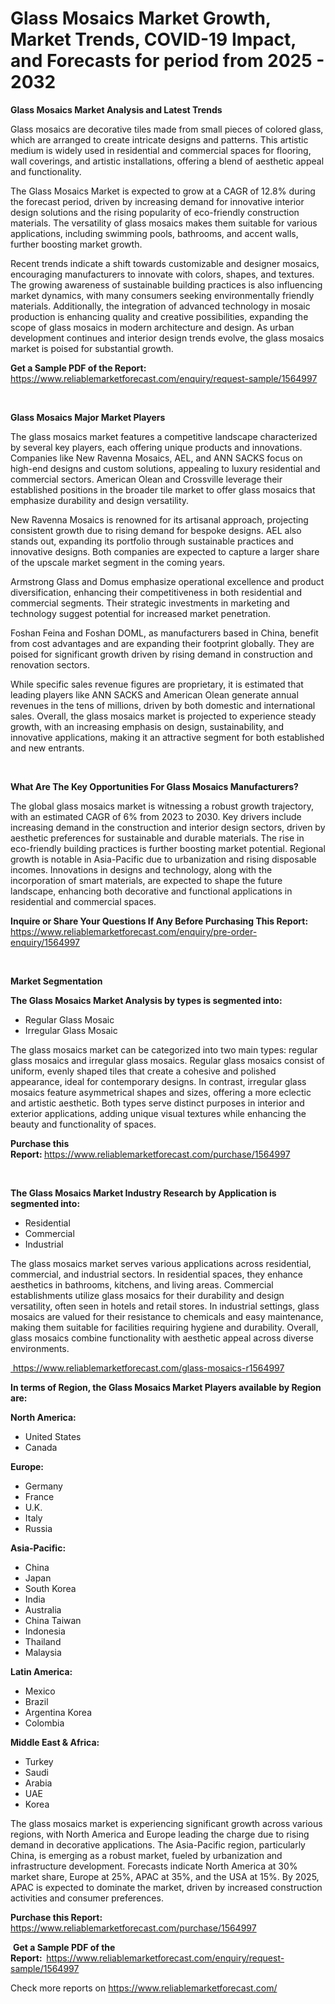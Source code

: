 <p><h1>Glass Mosaics Market Growth, Market Trends, COVID-19 Impact, and Forecasts for period from 2025 - 2032</h1></p><p><strong>Glass Mosaics Market Analysis and Latest Trends</strong></p>
<p><p>Glass mosaics are decorative tiles made from small pieces of colored glass, which are arranged to create intricate designs and patterns. This artistic medium is widely used in residential and commercial spaces for flooring, wall coverings, and artistic installations, offering a blend of aesthetic appeal and functionality.</p><p>The Glass Mosaics Market is expected to grow at a CAGR of 12.8% during the forecast period, driven by increasing demand for innovative interior design solutions and the rising popularity of eco-friendly construction materials. The versatility of glass mosaics makes them suitable for various applications, including swimming pools, bathrooms, and accent walls, further boosting market growth. </p><p>Recent trends indicate a shift towards customizable and designer mosaics, encouraging manufacturers to innovate with colors, shapes, and textures. The growing awareness of sustainable building practices is also influencing market dynamics, with many consumers seeking environmentally friendly materials. Additionally, the integration of advanced technology in mosaic production is enhancing quality and creative possibilities, expanding the scope of glass mosaics in modern architecture and design. As urban development continues and interior design trends evolve, the glass mosaics market is poised for substantial growth.</p></p>
<p><strong>Get a Sample PDF of the Report:&nbsp;</strong> <a href="https://www.reliablemarketforecast.com/enquiry/request-sample/1564997?utm_campaign=2274&utm_medium=2&utm_source=Github&utm_content=ia&utm_term=08022025&utm_id=glass-mosaics">https://www.reliablemarketforecast.com/enquiry/request-sample/1564997</a></p>
<p>&nbsp;</p>
<p><strong>Glass Mosaics Major Market Players</strong></p>
<p><p>The glass mosaics market features a competitive landscape characterized by several key players, each offering unique products and innovations. Companies like New Ravenna Mosaics, AEL, and ANN SACKS focus on high-end designs and custom solutions, appealing to luxury residential and commercial sectors. American Olean and Crossville leverage their established positions in the broader tile market to offer glass mosaics that emphasize durability and design versatility.</p><p>New Ravenna Mosaics is renowned for its artisanal approach, projecting consistent growth due to rising demand for bespoke designs. AEL also stands out, expanding its portfolio through sustainable practices and innovative designs. Both companies are expected to capture a larger share of the upscale market segment in the coming years.</p><p>Armstrong Glass and Domus emphasize operational excellence and product diversification, enhancing their competitiveness in both residential and commercial segments. Their strategic investments in marketing and technology suggest potential for increased market penetration.</p><p>Foshan Feina and Foshan DOML, as manufacturers based in China, benefit from cost advantages and are expanding their footprint globally. They are poised for significant growth driven by rising demand in construction and renovation sectors.</p><p>While specific sales revenue figures are proprietary, it is estimated that leading players like ANN SACKS and American Olean generate annual revenues in the tens of millions, driven by both domestic and international sales. Overall, the glass mosaics market is projected to experience steady growth, with an increasing emphasis on design, sustainability, and innovative applications, making it an attractive segment for both established and new entrants.</p></p>
<p>&nbsp;</p>
<p><strong>What Are The Key Opportunities For Glass Mosaics Manufacturers?</strong></p>
<p><p>The global glass mosaics market is witnessing a robust growth trajectory, with an estimated CAGR of 6% from 2023 to 2030. Key drivers include increasing demand in the construction and interior design sectors, driven by aesthetic preferences for sustainable and durable materials. The rise in eco-friendly building practices is further boosting market potential. Regional growth is notable in Asia-Pacific due to urbanization and rising disposable incomes. Innovations in designs and technology, along with the incorporation of smart materials, are expected to shape the future landscape, enhancing both decorative and functional applications in residential and commercial spaces.</p></p>
<p><strong>Inquire or Share Your Questions If Any Before Purchasing This Report:</strong> <a href="https://www.reliablemarketforecast.com/enquiry/pre-order-enquiry/1564997?utm_campaign=2274&utm_medium=2&utm_source=Github&utm_content=ia&utm_term=08022025&utm_id=glass-mosaics">https://www.reliablemarketforecast.com/enquiry/pre-order-enquiry/1564997</a></p>
<p>&nbsp;</p>
<p><strong>Market Segmentation</strong></p>
<p><strong>The Glass Mosaics Market Analysis by types is segmented into:</strong></p>
<p><ul><li>Regular Glass Mosaic</li><li>Irregular Glass Mosaic</li></ul></p>
<p><p>The glass mosaics market can be categorized into two main types: regular glass mosaics and irregular glass mosaics. Regular glass mosaics consist of uniform, evenly shaped tiles that create a cohesive and polished appearance, ideal for contemporary designs. In contrast, irregular glass mosaics feature asymmetrical shapes and sizes, offering a more eclectic and artistic aesthetic. Both types serve distinct purposes in interior and exterior applications, adding unique visual textures while enhancing the beauty and functionality of spaces.</p></p>
<p><strong>Purchase this Report:&nbsp;</strong><a href="https://www.reliablemarketforecast.com/purchase/1564997?utm_campaign=2274&utm_medium=2&utm_source=Github&utm_content=ia&utm_term=08022025&utm_id=glass-mosaics">https://www.reliablemarketforecast.com/purchase/1564997</a></p>
<p>&nbsp;</p>
<p><strong>The Glass Mosaics Market Industry Research by Application is segmented into:</strong></p>
<p><ul><li>Residential</li><li>Commercial</li><li>Industrial</li></ul></p>
<p><p>The glass mosaics market serves various applications across residential, commercial, and industrial sectors. In residential spaces, they enhance aesthetics in bathrooms, kitchens, and living areas. Commercial establishments utilize glass mosaics for their durability and design versatility, often seen in hotels and retail stores. In industrial settings, glass mosaics are valued for their resistance to chemicals and easy maintenance, making them suitable for facilities requiring hygiene and durability. Overall, glass mosaics combine functionality with aesthetic appeal across diverse environments.</p></p>
<p><a href="https://www.reliablemarketforecast.com/glass-mosaics-r1564997?utm_campaign=2274&utm_medium=2&utm_source=Github&utm_content=ia&utm_term=08022025&utm_id=glass-mosaics">&nbsp;https://www.reliablemarketforecast.com/glass-mosaics-r1564997</a></p>
<p><strong>In terms of Region, the Glass Mosaics Market Players available by Region are:</strong></p>
<p>
    <p> <strong> North America: </strong>
        <ul>
            <li>United States</li>
            <li>Canada</li>
        </ul>
        </p> 
    <p> <strong> Europe: </strong>
        <ul>
            <li>Germany</li>
            <li>France</li>
            <li>U.K.</li>
            <li>Italy</li>
            <li>Russia</li>
        </ul>
        </p> 
    <p> <strong> Asia-Pacific: </strong>
        <ul>
            <li>China</li>
            <li>Japan</li>
            <li>South Korea</li>
            <li>India</li>
            <li>Australia</li>
            <li>China Taiwan</li>
            <li>Indonesia</li>
            <li>Thailand</li>
            <li>Malaysia</li>
        </ul>
        </p> 
    <p> <strong> Latin America: </strong>
        <ul>
            <li>Mexico</li>
            <li>Brazil</li>
            <li>Argentina Korea</li>
            <li>Colombia</li>
        </ul>
        </p> 
    <p> <strong> Middle East & Africa: </strong>
        <ul>
            <li>Turkey</li>
            <li>Saudi</li>
            <li>Arabia</li>
            <li>UAE</li>
            <li>Korea</li>
        </ul>
    </p>
    </p>
<p><p>The glass mosaics market is experiencing significant growth across various regions, with North America and Europe leading the charge due to rising demand in decorative applications. The Asia-Pacific region, particularly China, is emerging as a robust market, fueled by urbanization and infrastructure development. Forecasts indicate North America at 30% market share, Europe at 25%, APAC at 35%, and the USA at 15%. By 2025, APAC is expected to dominate the market, driven by increased construction activities and consumer preferences.</p></p>
<p><strong>Purchase this Report: </strong><a href="https://www.reliablemarketforecast.com/purchase/1564997?utm_campaign=2274&utm_medium=2&utm_source=Github&utm_content=ia&utm_term=08022025&utm_id=glass-mosaics">https://www.reliablemarketforecast.com/purchase/1564997</a></p>
<p>&nbsp;<strong>Get a Sample PDF of the Report:&nbsp;&nbsp;</strong><a href="https://www.reliablemarketforecast.com/enquiry/request-sample/1564997?utm_campaign=2274&utm_medium=2&utm_source=Github&utm_content=ia&utm_term=08022025&utm_id=glass-mosaics">https://www.reliablemarketforecast.com/enquiry/request-sample/1564997</a></p>
<p><strong></strong></p>
<p>Check more reports on <a href="https://www.reliablemarketforecast.com/?utm_campaign=2274&utm_medium=2&utm_source=Github&utm_content=ia&utm_term=08022025&utm_id=glass-mosaics">https://www.reliablemarketforecast.com/</a></p>